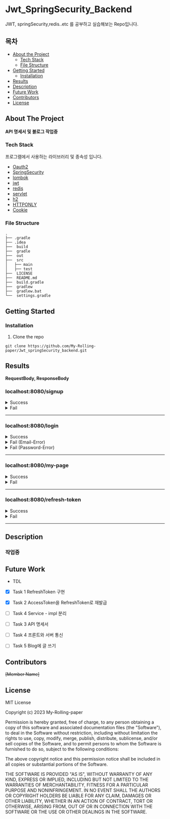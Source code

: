 

# Jwt_SpringSecurity_Backend
JWT, springSecurity,redis..etc 를 공부하고 실습해보는 Repo입니다.


<!-- TABLE OF CONTENTS -->
## 목차

* [About the Project](#about-the-project)
  * [Tech Stack](#tech-stack)
  * [File Structure](#file-structure)
* [Getting Started](#getting-started)
  * [Installation](#installation)
* [Results](#results)
* [Description](#description)
* [Future Work](#future-work)
* [Contributors](#contributors)
* [License](#license)


<!-- ABOUT THE PROJECT -->
## About The Project
**API 명세서 및 블로그 작업중**

### Tech Stack
프로그램에서 사용하는 라이브러리 및 종속성 입니다. 
* [Oauth2](https://oauth.net/2/)
* [SpringSecurity](https://docs.spring.io/spring-security/reference/index.html)
* [lombok](https://projectlombok.org/setup/)
* [jwt](https://jwt.io/)
* [redis](https://redis.io/) 
* [servlet](https://www.ros.org/) 
* [h2](https://www.h2database.com/html/main.html)
* [HTTPONLY](https://developer.mozilla.org/ko/docs/Web/HTTP/Cookies)
* [Cookie](https://docs.spring.io/spring-boot/docs/current/reference/htmlsingle/#boot-features-web-cookies)

### File Structure
    .
    ├── .gradle                
    ├── .idea                  
    ├──  build
    ├──  gradle    
    ├──  out                   
    ├──  src                   
    │   ├── main                
    │   ├── test   
    ├──  LICENSE  
    ├──  README.md             
    ├──  build.gradle           
    ├──  gradlew               
    ├──  gradlew.bat         
    └──  settings.gradle     
    

<!-- GETTING STARTED -->
## Getting Started

### Installation
1. Clone the repo
```
git clone https://github.com/My-Rolling-paper/Jwt_springSecurity_backend.git
```

<!-- RESULTS -->
## Results
**RequestBody, ResponseBody** 
### localhost:8080/signup

<details>
    <summary> Success </summary>
 
**RequestBody**
```
{
    "email":"kevin0928@naver.com",
    "name" : "kevin",
    "password" : "1234"
}
```
**ResponseBody**
```
{
    "code": 200,
    "message": "회원 가입 성공",
    "data": {
        "id": 1,
        "name": null,
        "email": "kevin0928@naver.com",
        "roles": [
            "ROLE_USER"
        ],
        "enabled": true,
        "password": "$2a$10$zedB.8n3nTeGDm/AOr6gUOw2y.29IbPM4QfteJHsosriKPJUwCMH2",
        "username": "kevin0928@naver.com",
        "authorities": [
            {
                "authority": "ROLE_USER"
            }
        ],
        "accountNonExpired": true,
        "credentialsNonExpired": true,
        "accountNonLocked": true
    }
}
```
</details>


<details>
    <summary> Fail </summary>
 
**RequestBody**
```
{
    "email":"kevin0928@naver.com", -> 중복된 이메일 
    "name" : "kevin",
    "password" : "1234"
}
```
**ResponseBody**
```
{
    "code": 400,
    "message": "이미 사용 중인 이메일입니다.",
    "data": null
}
```
</details>

---
### localhost:8080/login

<details>
    <summary> Success </summary>
 
**RequestBody**
```
{
    "email":"kevin0928@naver.com",
    "password" : "1234"
}
```
**ResponseBody**
 ## header
 ```
refreshToken=eyJhbGciOiJIUzI1NiJ9.eyJzdWIiOiJrZXZpbjA5MjhAbmF2ZXIuY29tIiwicm9sZXMiOlsiUk9MRV9VU0VSIl0sIkFVVEhPUklUSUVTX0tFWSI6WyJST0xFX1VTRVIiXSwiaWF0IjoxNjg0MzE4ODk2LCJleHAiOjE2ODQ1MzQ4OTZ9.9j4sQY7XtQgtm45gWbgpsHFxqTeKZAQVwTqpplbWhkA; Path=/; Max-Age=3600000; Expires=Wed, 28 Jun 2023 02:21:37 GMT; Secure; HttpOnly
 ```
 ## body
```
{
    "code": 200,
    "message": "로그인 성공",
    "token": "eyJhbGciOiJIUzI1NiJ9.eyJzdWIiOiJrZXZpbjA5MjhAbmF2ZXIuY29tIiwicm9sZXMiOlsiUk9MRV9VU0VSIl0sIkFVVEhPUklUSUVTX0tFWSI6WyJST0xFX1VTRVIiXSwiaWF0IjoxNjg0MzIyODQ4LCJleHAiOjE2ODQzMjY0NDh9.sQoCaB-Mt8B0nuIs9ySVXax4y_LjPUmHgiuOUrnAJPc",
    "expireTimeMs": 1684326448397 // 현재시간 + expiredTime(1시간)
}
```
</details>


<details>
    <summary> Fail (Email-Error) </summary>
 
**RequestBody**
```
{
    "email":"kevin0928@nver.com", -> 틀린 이메일
    "password" : "1234"
}
```
**ResponseBody**
```
{
    "code": 400,
    "message": "이메일을 잘못 입력하셨습니다.",
    "token": null
}
```
</details>

<details>
    <summary> Fail (Password-Error) </summary>
 
**RequestBody**
```
{
    "email":"kevin0928@nver.com", 
    "password" : "1234" -> 틀린 비밀번호 
}
```
**ResponseBody**
```
{
    "code": 400,
    "message": "비밀번호를 잘못 입력하셨습니다.",
    "token": null
}
```
</details>

---
### localhost:8080/my-page

<details>
    <summary> Success </summary>
 
**Authentication HttpServletRequest**
**ResponseBody**
```
{
    "code": 200,
    "message": "회원 인증 성공",
    "token": "eyJhbGciOiJIUzI1NiJ9.eyJzdWIiOiJrZXZpbjA5MjhAbmF2ZXIuY29tIiwicm9sZXMiOlsiUk9MRV9VU0VSIl0sIkFVVEhPUklUSUVTX0tFWSI6WyJST0xFX1VTRVIiXSwiaWF0IjoxNjg0MzA4OTQzLCJleHAiOjE2ODQzMTI1NDN9.j7kc9oXi87ET4yH9X2pmOhSwIMu391S3zmYE3e7T-qU"
}
```
</details>

<details>
    <summary> Fail </summary>
 
**Non-authentication HttpServletRequest**
**ResponseBody**
```
{
    "code": 401,
    "message": "회원 인증 실패",
    "token": null
}
```
</details>

---
### localhost:8080/refresh-token

<details>
    <summary> Success </summary>
 
**member has a refresh token**
**RequestBody**
```
{

    "refreshToken":"eyJhbGciOiJIUzI1NiJ9.eyJzdWIiOiJrZXZpbjA5MjhAbmF2ZXIuY29tIiwicm9sZXMiOlsiUk9MRV9VU0VSIl0sIkFVVEhPUklUSUVTX0tFWSI6WyJST0xFX1VTRVIiXSwiaWF0IjoxNjg0MzA5MzY5LCJleHAiOjE2ODQ1MjUzNjl9.g34oe9qIMlU-mA4Obosr2LioezBwoKXMc9OPhM00GpM"
}
```
**ResponseBody**
```
{
    "code": 200,
    "message": "토큰 재발급 성공",
    "token": "eyJhbGciOiJIUzI1NiJ9.eyJzdWIiOiJrZXZpbjA5MjhAbmF2ZXIuY29tIiwicm9sZXMiOlsiUk9MRV9VU0VSIl0sIkFVVEhPUklUSUVTX0tFWSI6WyJST0xFX1VTRVIiXSwiaWF0IjoxNjg0MzIzNDgzLCJleHAiOjE2ODQzMjcwODN9.Ue78s-G6XOcw7Djodd0pNtsDsCGEmH58bc0em39TFiE",
    "expireTimeMs": 1684327083420
}
```
</details>

<details>
    <summary> Fail </summary>
 
**Member does not have a refresh token**
**RequestBody**
```
{

    "refreshToken":""
}
```
**ResponseBody**
```
{
    "timestamp": "2023-05-17T07:47:39.382+00:00",
    "status": 500,
    "error": "Internal Server Error",
    "path": "/refresh-token"
}
```
</details>

---
<!-- Description -->
## Description
### 작업중

<!-- FUTURE WORK -->
## Future Work
* TDL
- [x] Task 1 RefreshToken 구현
- [x] Task 2 AccessToken을 RefreshToken로 재발급
- [ ] Task 4 Service - impl 분리
- [ ] Task 3 API 명세서
- [ ] Task 4 프론트와 서버 통신
- [ ] Task 5 Blog에 글 쓰기



<!-- CONTRIBUTORS -->
## Contributors
~~[Member Name]~~




<!-- LICENSE -->
## License
MIT License

Copyright (c) 2023 My-Rolling-paper

Permission is hereby granted, free of charge, to any person obtaining a copy
of this software and associated documentation files (the "Software"), to deal
in the Software without restriction, including without limitation the rights
to use, copy, modify, merge, publish, distribute, sublicense, and/or sell
copies of the Software, and to permit persons to whom the Software is
furnished to do so, subject to the following conditions:

The above copyright notice and this permission notice shall be included in all
copies or substantial portions of the Software.

THE SOFTWARE IS PROVIDED "AS IS", WITHOUT WARRANTY OF ANY KIND, EXPRESS OR
IMPLIED, INCLUDING BUT NOT LIMITED TO THE WARRANTIES OF MERCHANTABILITY,
FITNESS FOR A PARTICULAR PURPOSE AND NONINFRINGEMENT. IN NO EVENT SHALL THE
AUTHORS OR COPYRIGHT HOLDERS BE LIABLE FOR ANY CLAIM, DAMAGES OR OTHER
LIABILITY, WHETHER IN AN ACTION OF CONTRACT, TORT OR OTHERWISE, ARISING FROM,
OUT OF OR IN CONNECTION WITH THE SOFTWARE OR THE USE OR OTHER DEALINGS IN THE
SOFTWARE.
